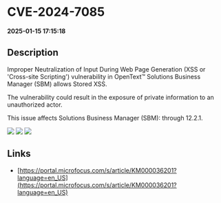 # CVE-2024-7085

**2025-01-15 17:15:18**

## Description
Improper Neutralization of Input During Web Page Generation (XSS or 'Cross-site Scripting') vulnerability in OpenText™ Solutions Business Manager (SBM) allows Stored XSS. 

The vulnerability could result in the exposure of private information to an unauthorized actor. 

This issue affects Solutions Business Manager (SBM): through 12.2.1.

![](https://img.shields.io/static/v1?label=Score&message=8.2&color=red)
![](https://img.shields.io/static/v1?label=Severity&message=HIGH&color=red)
![](https://img.shields.io/static/v1?label=CWE&message=XSS&color=green)

## Links
- [https://portal.microfocus.com/s/article/KM000036201?language=en_US](https://portal.microfocus.com/s/article/KM000036201?language=en_US)
